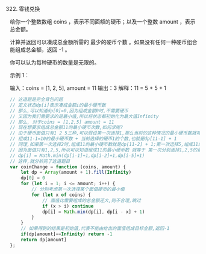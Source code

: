 322. 零钱兑换

给你一个整数数组 coins ，表示不同面额的硬币；以及一个整数 amount ，表示总金额。

计算并返回可以凑成总金额所需的 最少的硬币个数 。如果没有任何一种硬币组合能组成总金额，返回 -1 。

你可以认为每种硬币的数量是无限的。

示例 1：

输入：coins = [1, 2, 5], amount = 11
输出：3
解释：11 = 5 + 5 + 1

```js
// 这道题是完全背包问题
// 定义状态dp[i]表示凑成金额i的最小硬币数
// 那么,可以知道dp[0]=0,因为组成金额0时,不需要硬币
// 又因为我们需要求的是最小值,所以将状态都初始化为最大值Infinity
// 那么, 对于coins = [1,2,5] amount = 11
// 现在想要求组成总金额11的最小硬币次数,如何求呢?
// 由于硬币面值只有1 2 5三种,可以假设第一次选择1,那么当前的这种情况的最小硬币数就等于 
// 组成11-1=10的最小硬币数 + 当前选择的硬币1的个数,也就是dp[11-1] + 1
// 同理,如果第一次选择2时,组成11的最小硬币数就是dp[11-2] + 1;第一次选择5,组成11的最小硬币数就是dp[11-5] + 1
// 因为面值只有1,2,5,所以可以知道组成11的最小硬币数 就等于 第一次分别选择1,2,5的最小硬币数中的最小值,也就是
// dp[i] = Math.min(dp[i-1]+1,dp[i-2]+1,dp[i-5]+1)
// 这样,就分析完了这道题目
var coinChange = function (coins, amount) {
    let dp = Array(amount + 1).fill(Infinity)
    dp[0] = 0
    for (let i = 1; i <= amount; i++) {
        // 分别考虑第一次选择某个面值硬币的最小值
        for (let x of coins) {
            // 面值比需要组成的总金额还大,则不合理,跳过
            if (x > i) continue
            dp[i] = Math.min(dp[i], dp[i - x] + 1)
        }
    }
    // 如果得到的结果是初始值,代表不能由给出的面值组成目标金额,返回-1
    if(dp[amount]==Infinity) return -1
    return dp[amount]
};
```
